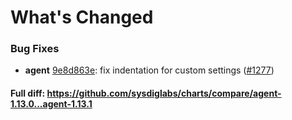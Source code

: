 # What's Changed

### Bug Fixes
- **agent** [9e8d863e](https://github.com/sysdiglabs/charts/commit/9e8d863e39682aa17654c2a1a4a3554667789015): fix indentation for custom settings ([#1277](https://github.com/sysdiglabs/charts/issues/1277))
#### Full diff: https://github.com/sysdiglabs/charts/compare/agent-1.13.0...agent-1.13.1
